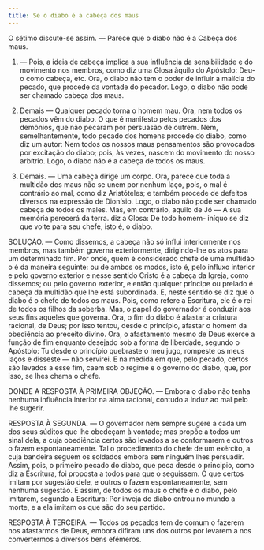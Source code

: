 ```yaml
---
title: Se o diabo é a cabeça dos maus
---
```


O sétimo discute-se assim. — Parece que o diabo não é a Cabeça dos maus.  

1. — Pois, a ideia de cabeça implica a sua influência da sensibilidade e do movimento nos membros, como diz uma Glosa àquilo do Apóstolo: Deu-o como cabeça, etc. Ora, o diabo não tem o poder de influir a malícia do pecado, que procede da vontade do pecador. Logo, o diabo não pode ser chamado cabeça dos maus.  

2. Demais — Qualquer pecado torna o homem mau. Ora, nem todos os pecados vêm do diabo. O que é manifesto pelos pecados dos demônios, que não pecaram por persuasão de outrem. Nem, semelhantemente, todo pecado dos homens procede do diabo, como diz um autor: Nem todos os nossos maus pensamentos são provocados por excitação do diabo; pois, às vezes, nascem do movimento do nosso arbítrio. Logo, o diabo não é a cabeça de todos os maus. 

3. Demais. — Uma cabeça dirige um corpo. Ora, parece que toda a multidão dos maus não se unem por nenhum laço, pois, o mal é contrário ao mal, como diz Aristóteles; e também procede de defeitos diversos na expressão de Dionísio. Logo, o diabo não pode ser chamado cabeça de todos os males.  Mas, em contrário, aquilo de Jó — A sua memória perecerá da terra. diz a Glosa: De todo homem- iníquo se diz que volte para seu chefe, isto é, o diabo.  

SOLUÇÃO. — Como dissemos, a cabeça não só influi interiormente nos membros, mas também governa exteriormente, dirigindo-lhe os atos para um determinado fim. Por onde, quem é considerado chefe de uma multidão o é da maneira seguinte: ou de ambos os modos, isto é, pelo influxo interior e pelo governo exterior e nesse sentido Cristo é a cabeça da Igreja, como dissemos; ou pelo governo exterior, e então qualquer príncipe ou prelado é cabeça da multidão que lhe está subordinada. E, neste sentido se diz que o diabo é o chefe de todos os maus. Pois, como refere a Escritura, ele é o rei de todos os filhos da soberba. Mas, o papel do governador é conduzir aos seus fins aqueles que governa. Ora, o fim do diabo é afastar a criatura racional, de Deus; por isso tentou, desde o princípio, afastar o homem da obediência ao preceito divino. Ora, o afastamento mesmo de Deus exerce a função de fim enquanto desejado sob a forma de liberdade, segundo o Apóstolo: Tu desde o princípio quebraste o meu jugo, rompeste os meus laços e disseste — não servirei. E na medida em que, pelo pecado, certos são levados a esse fim, caem sob o regime e o governo do diabo, que, por isso, se lhes chama o chefe.  

DONDE A RESPOSTA À PRIMEIRA OBJEÇÃO. — Embora o diabo não tenha nenhuma influência interior na alma racional, contudo a induz ao mal pelo lhe sugerir.  

RESPOSTA À SEGUNDA. — O governador nem sempre sugere a cada um dos seus súditos que lhe obedeçam à vontade; mas propõe a todos um sinal dela, a cuja obediência certos são levados a se conformarem e outros o fazem espontaneamente. Tal o procedimento do chefe de um exército, a cuja bandeira seguem os soldados embora sem ninguém lhes persuadir. Assim, pois, o primeiro pecado do diabo, que peca desde o principio, como diz a Escritura, foi proposta a todos para que o seguissem. O que certos imitam por sugestão dele, e outros o fazem espontaneamente, sem nenhuma sugestão. E assim, de todos os maus o chefe é o diabo, pelo imitarem, segundo a Escritura: Por inveja do diabo entrou no mundo a morte, e a ela imitam os que são do seu partido.  

RESPOSTA À TERCEIRA. — Todos os pecados tem de comum o fazerem nos afastarmos de Deus, embora difiram uns dos outros por levarem a nos convertermos a diversos bens efémeros.